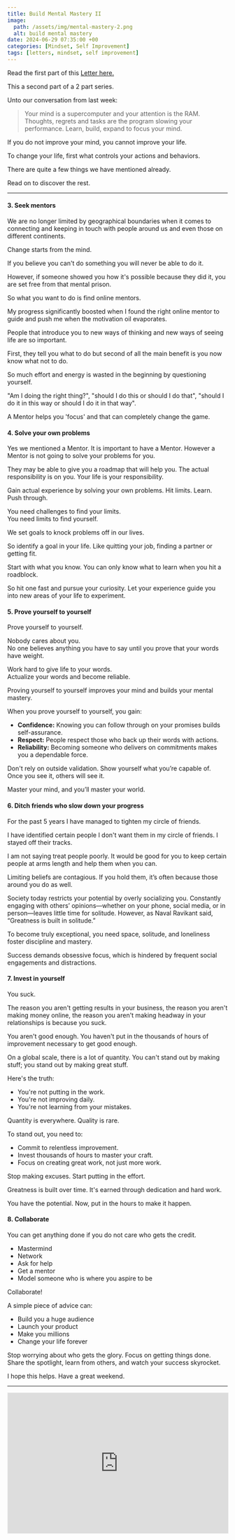 ```yaml
---
title: Build Mental Mastery II
image:
  path: /assets/img/mental-mastery-2.png
  alt: build mental mastery
date: 2024-06-29 07:35:00 +00
categories: [Mindset, Self Improvement]
tags: [letters, mindset, self improvement] 
--- 
```



Read the first part of this [Letter here.](https://patrickkyei.com/posts/build-whatever-you-want-build-mental-mastery/)

This a second part of a 2 part series.

Unto our conversation from last week:

> Your mind is a supercomputer and your attention is the RAM. Thoughts, regrets and tasks are the program slowing your performance. Learn, build, expand to focus your mind.

If you do not improve your mind, you cannot improve your life.

To change your life, first what controls your actions and behaviors.

There are quite a few things we have mentioned already. 

Read on to discover the rest.

---

#### 3. Seek mentors

We are no longer limited by geographical boundaries when it comes to connecting and keeping in touch with people around us and even those on different continents.

Change starts from the mind.  
  
If you believe you can't do something you will never be able to do it.  
  
However, if someone showed you how it's possible because they did it, you are set free from that mental prison.

So what you want to do is find online mentors.

My progress significantly boosted when I found the right online mentor to guide and push me when the motivation oil evaporates.

People that introduce you to new ways of thinking and new ways of seeing life are so important.

First, they tell you what to do but second of all the main benefit is you now know what not to do. 

So much effort and energy is wasted in the beginning by questioning yourself.

"Am I doing the right thing?", "should I do this or should I do that", "should I do it in this way or should I do it in that way". 

A Mentor helps you 'focus' and that can completely change the game.

#### 4. Solve your own problems

Yes we mentioned a Mentor. It is important to have a Mentor. However a Mentor is not going to solve your problems for you.

They may be able to give you a roadmap that will help you. The actual responsibility is on you. Your life is your responsibility.

Gain actual experience by solving your own problems. Hit limits. Learn. Push through.

You need challenges to find your limits.  
You need limits to find yourself.

We set goals to knock problems off in our lives.

So identify a goal in your life. Like quitting  your job, finding a partner or getting fit.

Start with what you know. You can only know what to learn when you hit a roadblock. 

So hit one fast and pursue your curiosity. Let your experience guide you into new areas of your life to experiment.

#### 5. Prove yourself to yourself

Prove yourself to yourself.

Nobody cares about you.  
No one believes anything you have to say until you prove that your words have weight.

Work hard to give life to your words.  
Actualize your words and become reliable.

Proving yourself to yourself improves your mind and builds your mental mastery.

When you prove yourself to yourself, you gain:

- **Confidence:** Knowing you can follow through on your promises builds self-assurance.
- **Respect:** People respect those who back up their words with actions.
- **Reliability:** Becoming someone who delivers on commitments makes you a dependable force.

Don't rely on outside validation. Show yourself what you’re capable of. Once you see it, others will see it.

Master your mind, and you’ll master your world.

#### 6. Ditch friends who slow down your progress

For the past 5 years I have managed to tighten my circle of friends.

I have identified certain people I don't want them in my circle of friends. I stayed off their tracks.

I am not saying treat people poorly. It would be good for you to keep certain people at arms length and help them when you can.

Limiting beliefs are contagious. If you hold them, it’s often because those around you do as well. 

Society today restricts your potential by overly socializing you. Constantly engaging with others’ opinions—whether on your phone, social media, or in person—leaves little time for solitude. However, as Naval Ravikant said, “Greatness is built in solitude.” 

To become truly exceptional, you need space, solitude, and loneliness foster discipline and mastery. 

Success demands obsessive focus, which is hindered by frequent social engagements and distractions.

#### 7. Invest in yourself

You suck.

The reason you aren't getting results in your business, the reason you aren't making money online, the reason you aren't making headway in your relationships is because you suck.

You aren't good enough. You haven't put in the thousands of hours of improvement necessary to get good enough.

On a global scale, there is a lot of quantity. You can't stand out by making stuff; you stand out by making great stuff.

Here's the truth:

- You're not putting in the work.
- You're not improving daily.
- You're not learning from your mistakes.

Quantity is everywhere. Quality is rare.

To stand out, you need to:

- Commit to relentless improvement.
- Invest thousands of hours to master your craft.
- Focus on creating great work, not just more work.

Stop making excuses. Start putting in the effort.

Greatness is built over time. It's earned through dedication and hard work.

You have the potential. Now, put in the hours to make it happen.
#### 8. Collaborate

You can get anything done if you do not care who gets the credit.

- Mastermind
- Network
- Ask for help
- Get a mentor
- Model someone who is where you aspire to be

Collaborate!

A simple piece of advice can:

- Build you a huge audience
- Launch your product
- Make you millions
- Change your life forever

Stop worrying about who gets the glory. Focus on getting things done. Share the spotlight, learn from others, and watch your success skyrocket.

I hope this helps. Have a great weekend.

<hr>

<iframe src="https://patrickkyei.substack.com/embed" width="100%" height="320" style="border:1px solid #EEE; background:white;" frameborder="0" scrolling="no"></iframe>